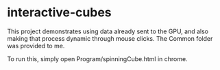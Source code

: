 # interactive-cubes
This project demonstrates using data already sent to the GPU, and also making that process dynamic through mouse clicks. The Common folder was provided to me.

To run this, simply open Program/spinningCube.html in chrome.
